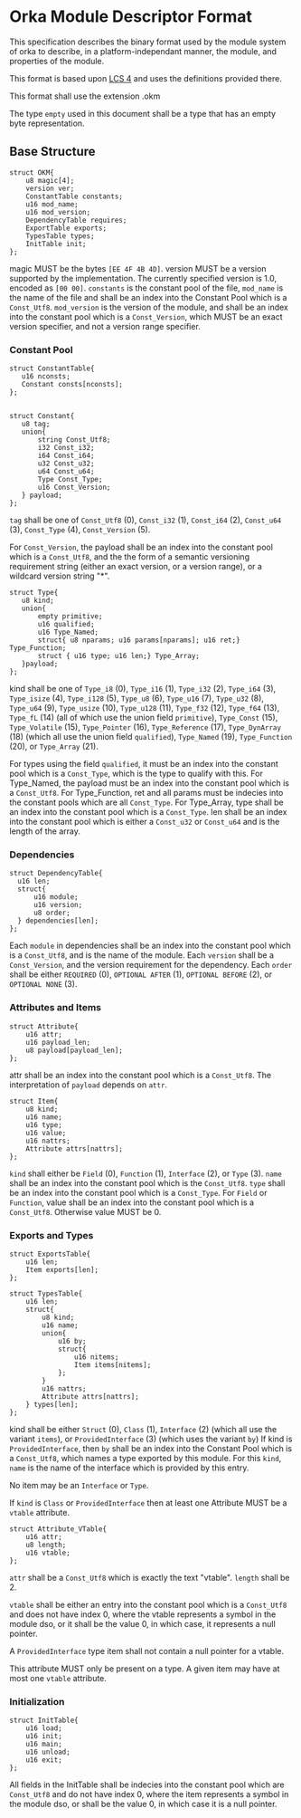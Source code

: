 # Orka Module Descriptor Format

This specification describes the binary format used by the module system of orka to describe, in a platform-independant manner, 
 the module, and properties of the module.
 
 This format is based upon [LCS 4](https://lightningcreations.github.io/LCS/publications/LCS4) and uses the definitions provided there. 
 
 This format shall use the extension .okm
 
 The type `empty` used in this document shall be a type that has an empty byte representation.
 
## Base Structure

```
struct OKM{
    u8 magic[4];
    version ver;
    ConstantTable constants;
    u16 mod_name;
    u16 mod_version;
    DependencyTable requires;
    ExportTable exports;
    TypesTable types;
    InitTable init;
};
```

magic MUST be the bytes `[EE 4F 4B 4D]`. version MUST be a version supported by the implementation. The currently specified version is 1.0, encoded as `[00 00]`. `constants` is the constant pool of the file, `mod_name` is the name of the file and shall be an index into the Constant Pool which is a `Const_Utf8`. `mod_version` is the version of the module, and shall be an index into the constant pool which is a `Const_Version`, 
 which MUST be an exact version specifier, and not a version range specifier. 
 
 ### Constant Pool
 
 ```
 struct ConstantTable{
    u16 nconsts;
    Constant consts[nconsts];
 };

 
 struct Constant{
    u8 tag;
    union{
        string Const_Utf8;
        i32 Const_i32;
        i64 Const_i64;
        u32 Const_u32;
        u64 Const_u64;
        Type Const_Type;
        u16 Const_Version;
    } payload;
 };
 ```
 
 `tag` shall be one of `Const_Utf8` (0), `Const_i32` (1), `Const_i64` (2), `Const_u64` (3), `Const_Type` (4), `Const_Version` (5). 
 
 For `Const_Version`, the payload shall be an index into the constant pool which is a `Const_Utf8`, and the the form of a semantic versioning requirement string (either an exact version, or a version range), or a wildcard version string "*". 
 
 ```
 struct Type{
    u8 kind;
    union{
        empty primitive;
        u16 qualified;
        u16 Type_Named;
        struct{ u8 nparams; u16 params[nparams]; u16 ret;} Type_Function;
        struct { u16 type; u16 len;} Type_Array;
    }payload;
 };
 ```
 
 kind shall be one of `Type_i8` (0), `Type_i16` (1), `Type_i32` (2), `Type_i64` (3), `Type_isize` (4),
  `Type_i128` (5), `Type_u8` (6), `Type_u16` (7), `Type_u32` (8), `Type_u64` (9), `Type_usize` (10),
  `Type_u128` (11), `Type_f32` (12), `Type_f64` (13), `Type_fL` (14) (all of which use the union field `primitive`), 
  `Type_Const` (15), `Type_Volatile` (15), `Type_Pointer` (16), `Type_Reference` (17), `Type_DynArray` (18) (which all use the union field `qualified`),
  `Type_Named` (19), `Type_Function` (20), or `Type_Array` (21).
  
  For types using the field `qualified`, it must be an index into the constant pool which is a `Const_Type`, which is the type to qualify with this. 
  For Type_Named, the payload must be an index into the constant pool which is a `Const_Utf8`. 
  For Type_Function, ret and all params must be indecies into the constant pools which are all `Const_Type`.
  For Type_Array, type shall be an index into the constant pool which is a `Const_Type`. len shall be an index into the constant pool which is either a `Const_u32` or `Const_u64` and is the length of the array.
  
### Dependencies
  
  ```
  struct DependencyTable{
    u16 len;
    struct{
        u16 module;
        u16 version;
        u8 order;
    } dependencies[len];
  };
```

Each `module` in dependencies shall be an index into the constant pool which is a `Const_Utf8`, and is the name of the module.
Each `version` shall be a `Const_Version`, and the version requirement for the dependency. 
Each `order` shall be either `REQUIRED` (0), `OPTIONAL AFTER` (1), `OPTIONAL BEFORE` (2), or `OPTIONAL NONE` (3).

### Attributes and Items

```
struct Attribute{
    u16 attr;
    u16 payload_len;
    u8 payload[payload_len];
};
```

attr shall be an index into the constant pool which is a `Const_Utf8`. The interpretation of `payload` depends on `attr`. 

```
struct Item{
    u8 kind;
    u16 name;
    u16 type;
    u16 value;
    u16 nattrs;
    Attribute attrs[nattrs];
};
```

`kind` shall either be `Field` (0), `Function` (1), `Interface` (2), or `Type` (3).
`name` shall be an index into the constant pool which is the `Const_Utf8`. 
`type` shall be an index into the constant pool which is a `Const_Type`.
For `Field` or `Function`, value shall be an index into the constant pool which is a `Const_Utf8`. Otherwise value MUST be 0.

### Exports and Types

```
struct ExportsTable{
    u16 len;
    Item exports[len];
};
```



```
struct TypesTable{
    u16 len;
    struct{
        u8 kind;
        u16 name;
        union{
            u16 by;
            struct{
                u16 nitems;
                Item items[nitems];
            };
        }
        u16 nattrs;
        Attribute attrs[nattrs];
    } types[len];
};
```


kind shall be either `Struct` (0), `Class` (1), `Interface` (2) (which all use the variant `items`), or `ProvidedInterface` (3) (which uses the variant `by`)
If kind is `ProvidedInterface`, then `by` shall be an index into the Constant Pool which is a `Const_Utf8`, which names a type exported by this module. For this `kind`, `name` is the name of the interface which is provided by this entry. 

No item may be an `Interface` or `Type`.

If `kind` is `Class` or `ProvidedInterface` then at least one Attribute MUST be a `vtable` attribute.

```
struct Attribute_VTable{
    u16 attr;
    u8 length;
    u16 vtable;
};
```

`attr` shall be a `Const_Utf8` which is exactly the text "vtable". `length` shall be 2. 

`vtable` shall be either an entry into the constant pool which is a `Const_Utf8` and does not have index 0, where the vtable represents a symbol in the module dso, or it shall be the value 0, in which case, it represents a null pointer.

A `ProvidedInterface` type item shall not contain a null pointer for a vtable. 

This attribute MUST only be present on a type. A given item may have at most one `vtable` attribute. 

### Initialization

```
struct InitTable{
    u16 load;
    u16 init;
    u16 main;
    u16 unload;
    u16 exit;
};
```

All fields in the InitTable shall be indecies into the constant pool which are `Const_Utf8` and do not have index 0,
 where the item represents a symbol in the module dso, or shall be the value 0, in which case it is a null pointer.
 


